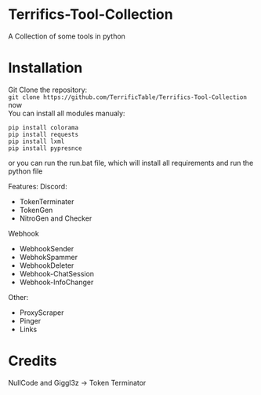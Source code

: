 # Terrifics-Tool-Collection
A Collection of some tools in python

# Installation
Git Clone the repository:    
```git clone https://github.com/TerrificTable/Terrifics-Tool-Collection```    
now   
You can install all modules manualy:    
```
pip install colorama
pip install requests
pip install lxml
pip install pypresnce
```      
or you can run the run.bat file, which will install all requirements and run the python file

Features:
Discord:
  - TokenTerminater
  - TokenGen
  - NitroGen and Checker

Webhook
  - WebhookSender
  - WebhokSpammer
  - WebhookDeleter
  - Webhook-ChatSession
  - Webhook-InfoChanger

Other:
  - ProxyScraper
  - Pinger
  - Links

# Credits
NullCode and Giggl3z -> Token Terminator
